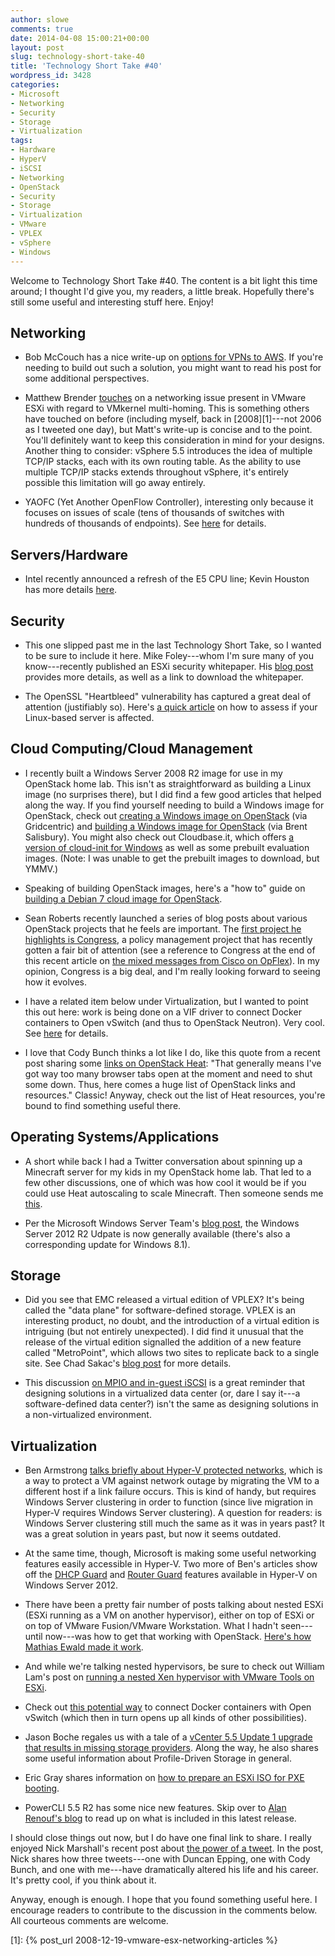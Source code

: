 ```yaml
---
author: slowe
comments: true
date: 2014-04-08 15:00:21+00:00
layout: post
slug: technology-short-take-40
title: 'Technology Short Take #40'
wordpress_id: 3428
categories:
- Microsoft
- Networking
- Security
- Storage
- Virtualization
tags:
- Hardware
- HyperV
- iSCSI
- Networking
- OpenStack
- Security
- Storage
- Virtualization
- VMware
- VPLEX
- vSphere
- Windows
---
```


Welcome to Technology Short Take #40. The content is a bit light this time around; I thought I'd give you, my readers, a little break. Hopefully there's still some useful and interesting stuff here. Enjoy!

## Networking

* Bob McCouch has a nice write-up on [options for VPNs to AWS](http://herdingpackets.net/2014/03/05/weighing-aws-vpn-options/). If you're needing to build out such a solution, you might want to read his post for some additional perspectives.

* Matthew Brender [touches](http://itechthereforeiam.com/2014/04/technical-short-the-complication-that-is-vmkernel-multi-homing/) on a networking issue present in VMware ESXi with regard to VMkernel multi-homing. This is something others have touched on before (including myself, back in [2008][1]---not 2006 as I tweeted one day), but Matt's write-up is concise and to the point. You'll definitely want to keep this consideration in mind for your designs. Another thing to consider: vSphere 5.5 introduces the idea of multiple TCP/IP stacks, each with its own routing table. As the ability to use multiple TCP/IP stacks extends throughout vSphere, it's entirely possible this limitation will go away entirely.

* YAOFC (Yet Another OpenFlow Controller), interesting only because it focuses on issues of scale (tens of thousands of switches with hundreds of thousands of endpoints). See [here](http://flowforwarding.github.io/loom/) for details.

## Servers/Hardware

* Intel recently announced a refresh of the E5 CPU line; Kevin Houston has more details [here](http://bladesmadesimple.com/2014/03/intel-e5-4600-v2-cpu-announced/).

## Security

* This one slipped past me in the last Technology Short Take, so I wanted to be sure to include it here. Mike Foley---whom I'm sure many of you know---recently published an ESXi security whitepaper. His [blog post](http://blogs.vmware.com/vsphere/2014/02/security-vmware-hypervisor-whitepaper.html) provides more details, as well as a link to download the whitepaper.

* The OpenSSL "Heartbleed" vulnerability has captured a great deal of attention (justifiably so). Here's [a quick article](http://www.howtoforge.com/find_out_if_server_is_affected_from_openssl_heartbleed_vulnerability_cve-2014-0160_and_how_to_fix) on how to assess if your Linux-based server is affected.

## Cloud Computing/Cloud Management

* I recently built a Windows Server 2008 R2 image for use in my OpenStack home lab. This isn't as straightforward as building a Linux image (no surprises there), but I did find a few good articles that helped along the way. If you find yourself needing to build a Windows image for OpenStack, check out [creating a Windows image on OpenStack](http://blog.gridcentric.com/bid/297627/Creating-a-Windows-Image-on-OpenStack) (via Gridcentric) and [building a Windows image for OpenStack](http://networkstatic.net/building-a-windows-image-for-openstack/) (via Brent Salisbury). You might also check out Cloudbase.it, which offers [a version of cloud-init for Windows](http://www.cloudbase.it/cloud-init-for-windows-instances/) as well as some prebuilt evaluation images. (Note: I was unable to get the prebuilt images to download, but YMMV.)

* Speaking of building OpenStack images, here's a "how to" guide on [building a Debian 7 cloud image for OpenStack](http://thornelabs.net/2014/04/07/create-a-kvm-based-debian-7-openstack-cloud-image.html).

* Sean Roberts recently launched a series of blog posts about various OpenStack projects that he feels are important. The [first project he highlights is Congress](http://sarob.com/2014/03/my-take-on-openstack-projects-congress-part-1-of-10/), a policy management project that has recently gotten a fair bit of attention (see a reference to Congress at the end of this recent article on [the mixed messages from Cisco on OpFlex](http://www.networkworld.com/community/blog/ciscos-mixed-messages)). In my opinion, Congress is a big deal, and I'm really looking forward to seeing how it evolves.

* I have a related item below under Virtualization, but I wanted to point this out here: work is being done on a VIF driver to connect Docker containers to Open vSwitch (and thus to OpenStack Neutron). Very cool. See [here](https://review.openstack.org/#/c/85913/) for details.

* I love that Cody Bunch thinks a lot like I do, like this quote from a recent post sharing some [links on OpenStack Heat](http://openstack.prov12n.com/openstack-heat-link-dump/): "That generally means I've got way too many browser tabs open at the moment and need to shut some down. Thus, here comes a huge list of OpenStack links and resources." Classic! Anyway, check out the list of Heat resources, you're bound to find something useful there.

## Operating Systems/Applications

* A short while back I had a Twitter conversation about spinning up a Minecraft server for my kids in my OpenStack home lab. That led to a few other discussions, one of which was how cool it would be if you could use Heat autoscaling to scale Minecraft. Then someone sends me [this](https://github.com/rackspace-orchestration-templates/minecraft).

* Per the Microsoft Windows Server Team's [blog post](http://blogs.technet.com/b/windowsserver/archive/2014/04/08/windows-server-2012-r2-update-is-now-generally-available.aspx), the Windows Server 2012 R2 Udpate is now generally available (there's also a corresponding update for Windows 8.1).

## Storage

* Did you see that EMC released a virtual edition of VPLEX? It's being called the "data plane" for software-defined storage. VPLEX is an interesting product, no doubt, and the introduction of a virtual edition is intriguing (but not entirely unexpected). I did find it unusual that the release of the virtual edition signalled the addition of a new feature called "MetroPoint", which allows two sites to replicate back to a single site. See Chad Sakac's [blog post](http://virtualgeek.typepad.com/virtual_geek/2014/04/vplex-virtual-edition-now-ga.html) for more details.

* This discussion [on MPIO and in-guest iSCSI](http://planetvm.net/blog/?p=2610) is a great reminder that designing solutions in a virtualized data center (or, dare I say it---a software-defined data center?) isn't the same as designing solutions in a non-virtualized environment.

## Virtualization

* Ben Armstrong [talks briefly about Hyper-V protected networks](http://blogs.msdn.com/b/virtual_pc_guy/archive/2014/03/11/protected-networks-in-windows-server-2012-r2.aspx), which is a way to protect a VM against network outage by migrating the VM to a different host if a link failure occurs. This is kind of handy, but requires Windows Server clustering in order to function (since live migration in Hyper-V requires Windows Server clustering). A question for readers: is Windows Server clustering still much the same as it was in years past? It was a great solution in years past, but now it seems outdated.

* At the same time, though, Microsoft is making some useful networking features easily accessible in Hyper-V. Two more of Ben's articles show off the [DHCP Guard](http://blogs.msdn.com/b/virtual_pc_guy/archive/2014/03/24/hyper-v-networking-dhcp-guard.aspx) and [Router Guard](http://blogs.msdn.com/b/virtual_pc_guy/archive/2014/03/25/hyper-v-networking-router-guard.aspx) features available in Hyper-V on Windows Server 2012.

* There have been a pretty fair number of posts talking about nested ESXi (ESXi running as a VM on another hypervisor), either on top of ESXi or on top of VMware Fusion/VMware Workstation. What I hadn't seen---until now---was how to get that working with OpenStack. [Here's how Mathias Ewald made it work](http://www.vxpertise.net/2014/03/nested-esxi-with-openstack/).

* And while we're talking nested hypervisors, be sure to check out William Lam's post on [running a nested Xen hypervisor with VMware Tools on ESXi](http://www.virtuallyghetto.com/2014/04/running-nested-xen-hypervisor-with-vmware-tools-on-esxi.html).

* Check out [this potential way](https://github.com/jbemmel/ecDock) to connect Docker containers with Open vSwitch (which then in turn opens up all kinds of other possibilities).

* Jason Boche regales us with a tale of a [vCenter 5.5 Update 1 upgrade that results in missing storage providers](http://www.boche.net/blog/index.php/2014/03/17/registered-storage-providers-missing-after-vcenter-5-5-update-1-upgrade/). Along the way, he also shares some useful information about Profile-Driven Storage in general.

* Eric Gray shares information on [how to prepare an ESXi ISO for PXE booting](http://www.vcritical.com/2014/03/automatically-prepare-an-esxi-iso-image-for-pxe-booting/).

* PowerCLI 5.5 R2 has some nice new features. Skip over to [Alan Renouf's blog](http://www.virtu-al.net/2014/03/13/powercli-5-5-r2-released/) to read up on what is included in this latest release.

I should close things out now, but I do have one final link to share. I really enjoyed Nick Marshall's recent post about [the power of a tweet](http://nickmarshall.com.au/blog/2014/3/8/the-power-of-a-tweet). In the post, Nick shares how three tweets---one with Duncan Epping, one with Cody Bunch, and one with me---have dramatically altered his life and his career. It's pretty cool, if you think about it.

Anyway, enough is enough. I hope that you found something useful here. I encourage readers to contribute to the discussion in the comments below. All courteous comments are welcome.

[1]: {% post_url 2008-12-19-vmware-esx-networking-articles %}
